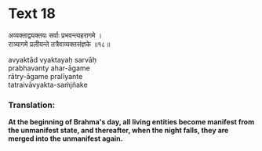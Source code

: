 # Text 18

अव्यक्ताद्व्यक्तयः सर्वाः प्रभवन्त्यहरागमे ।  
रात्र्यागमे प्रलीयन्ते तत्रैवाव्यक्तसंज्ञके ॥१८॥

avyaktād vyaktayaḥ sarvāḥ  
prabhavanty ahar-āgame  
rātry-āgame pralīyante  
tatraivāvyakta-saḿjñake



### Translation:

**At the beginning of Brahma's day, all living entities become manifest from the unmanifest state, and thereafter, when the night falls, they are merged into the unmanifest again.**